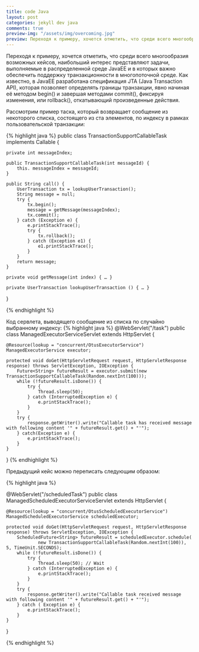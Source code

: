 ```yaml
---
title: code Java
layout: post
categories: jekyll dev java
comments: true
preview-img: "/assets/img/overcoming.jpg"
preview: Переходя к примеру, хочется отметить, что среди всего многообразия возможных кейсов, наибольший интерес представляют задачи, выполняемые в распределенной среде JavaEE и в которых важно обеспечить поддержку транзакционности в многопоточной среде. Как известно, в JavaEE разработана спецификация JTA (Java Transaction API), которая позволяет определять границы транзакции, явно начиная её методом begin() и завершая методами commit(), фиксируя изменения, или rollback(), откатывающий произведенные действия.
---
```


Переходя к примеру, хочется отметить, что среди всего многообразия возможных кейсов, наибольший интерес представляют задачи, выполняемые в распределенной среде JavaEE и в которых важно обеспечить поддержку транзакционности в многопоточной среде. Как известно, в JavaEE разработана спецификация JTA (Java Transaction API), которая позволяет определять границы транзакции, явно начиная её методом begin() и завершая методами commit(), фиксируя изменения, или rollback(), откатывающий произведенные действия.

Рассмотрим пример таска, который возвращает сообщение из некоторого списка, состоящего из ста элементов, по индексу в рамках пользовательской транзакции:

{% highlight java %}
public class TransactionSupportCallableTask implements Callable<String> {

    private int messageIndex;

    public TransactionSupportCallableTask(int messageId) {
        this. messageIndex = messageId;
    }

    public String call() {
        UserTransaction tx = lookupUserTransaction();
        String message = null;
        try {
            tx.begin();
            message = getMessage(messageIndex);
            tx.commit();
        } catch (Exception e) {
            e.printStackTrace();
            try {
                tx.rollback();
            } catch (Exception e1) {
                e1.printStackTrace();
            }
        }
        return message;
    }

    private void getMessage(int index) { … }

    private UserTransaction lookupUserTransaction () { … }

}

{% endhighlight %}


Код сервлета, выводящего сообщение из списка по случайно выбранному индексу:
{% highlight java %}
@WebServlet("/task")
public class ManagedExecutorServiceServlet extends HttpServlet {

    @Resource(lookup = "concurrent/OtusExecutorService")
    ManagedExecutorService executor;

    protected void doGet(HttpServletRequest request, HttpServletResponse response) throws ServletException, IOException {
        Future<String> futureResult = executor.submit(new TransactionSupportCallableTask(Random.nextInt(100)));
        while (!futureResult.isDone()) {
            try {
                Thread.sleep(50);
            } catch (InterruptedException e) {
                e.printStackTrace();
            }
        }
        try {
            response.getWriter().write("Callable task has received message with following content '" + futureResult.get() + "'");
        } catch(Exception e) {
            e.printStackTrace();
        }
    }
}
{% endhighlight %}

Предыдущий кейс можно переписать следующим образом:

{% highlight java %}

@WebServlet("/scheduledTask")
public class ManagedScheduledExecutorServiceServlet extends HttpServlet {

    @Resource(lookup = "concurrent/OtusScheduledExecutorService")
    ManagedScheduledExecutorService scheduledExecutor;

    protected void doGet(HttpServletRequest request, HttpServletResponse response) throws ServletException, IOException {
        ScheduledFuture<String> futureResult = scheduledExecutor.schedule(
                new TransactionSupportCallableTask(Random.nextInt(100)), 5, TimeUnit.SECONDS);
        while (!futureResult.isDone()) {
            try {
                Thread.sleep(50); // Wait
            } catch (InterruptedException e) {
                e.printStackTrace();
            }
        }
        try {
            response.getWriter().write("Callable task received message with following content '" + futureResult.get() + "'");
        } catch ( Exception e) {
            e.printStackTrace();
        }
    }
}

{% endhighlight %}

